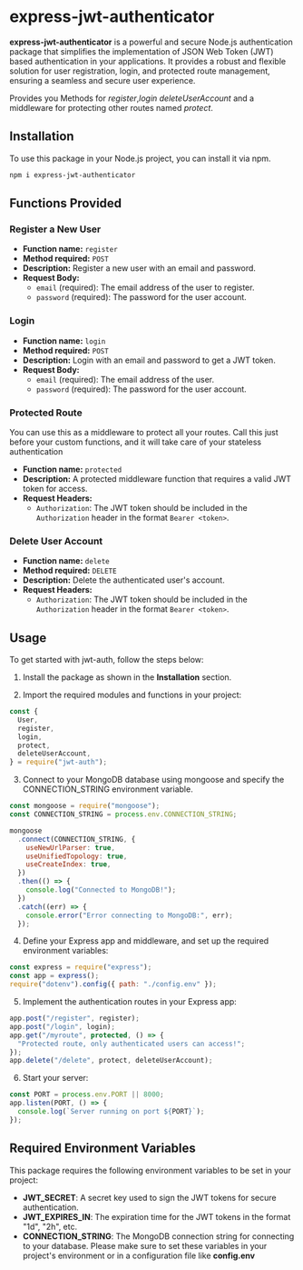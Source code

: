 # express-jwt-authenticator

**express-jwt-authenticator** is a powerful and secure Node.js authentication package that simplifies the implementation of JSON Web Token (JWT) based authentication in your applications. It provides a robust and flexible solution for user registration, login, and protected route management, ensuring a seamless and secure user experience.

Provides you Methods for _register_,_login_ _deleteUserAccount_ and a middleware for protecting other routes named _protect_.

## Installation

To use this package in your Node.js project, you can install it via npm.

```bash
npm i express-jwt-authenticator
```

## Functions Provided

### Register a New User

- **Function name:** `register`
- **Method required:** `POST`
- **Description:** Register a new user with an email and password.
- **Request Body:**
  - `email` (required): The email address of the user to register.
  - `password` (required): The password for the user account.

### Login

- **Function name:** `login`
- **Method required:** `POST`
- **Description:** Login with an email and password to get a JWT token.
- **Request Body:**
  - `email` (required): The email address of the user.
  - `password` (required): The password for the user account.

### Protected Route

You can use this as a middleware to protect all your routes. Call this just before your custom functions, and it will take care of your stateless authentication

- **Function name:** `protected`
- **Description:** A protected middleware function that requires a valid JWT token for access.
- **Request Headers:**
  - `Authorization`: The JWT token should be included in the `Authorization` header in the format `Bearer <token>`.

### Delete User Account

- **Function name:** `delete`
- **Method required:** `DELETE`
- **Description:** Delete the authenticated user's account.
- **Request Headers:**
  - `Authorization`: The JWT token should be included in the `Authorization` header in the format `Bearer <token>`.

## Usage

To get started with jwt-auth, follow the steps below:

1. Install the package as shown in the **Installation** section.

2. Import the required modules and functions in your project:

```js
const {
  User,
  register,
  login,
  protect,
  deleteUserAccount,
} = require("jwt-auth");
```

3. Connect to your MongoDB database using mongoose and specify the CONNECTION_STRING environment variable.

```js
const mongoose = require("mongoose");
const CONNECTION_STRING = process.env.CONNECTION_STRING;

mongoose
  .connect(CONNECTION_STRING, {
    useNewUrlParser: true,
    useUnifiedTopology: true,
    useCreateIndex: true,
  })
  .then(() => {
    console.log("Connected to MongoDB!");
  })
  .catch((err) => {
    console.error("Error connecting to MongoDB:", err);
  });
```

4. Define your Express app and middleware, and set up the required environment variables:

```js
const express = require("express");
const app = express();
require("dotenv").config({ path: "./config.env" });
```

5.  Implement the authentication routes in your Express app:

```js
app.post("/register", register);
app.post("/login", login);
app.get("/myroute", protected, () => {
  "Protected route, only authenticated users can access!";
});
app.delete("/delete", protect, deleteUserAccount);
```

6.  Start your server:

```js
const PORT = process.env.PORT || 8000;
app.listen(PORT, () => {
  console.log(`Server running on port ${PORT}`);
});
```

## Required Environment Variables

This package requires the following environment variables to be set in your project:

- **JWT_SECRET**: A secret key used to sign the JWT tokens for secure authentication.
- **JWT_EXPIRES_IN**: The expiration time for the JWT tokens in the format "1d", "2h", etc.
- **CONNECTION_STRING**: The MongoDB connection string for connecting to your database.
  Please make sure to set these variables in your project's environment or in a configuration file like **config.env**
